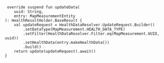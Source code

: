 
     override suspend fun updateData(
        uuid: String,
        entry: MapMeasurementEntity
    ): HealthResultHolder.BaseResult {
        val updateRequest = HealthDataResolver.UpdateRequest.Builder()
            .setDataType(MapMeasurement.HEALTH_DATA_TYPE)
            .setFilter(HealthDataResolver.Filter.eq(MapMeasurement.UUID, uuid))
            .setHealthData(entry.makeHealthData())
            .build()
        return update(updateRequest).await()
    }
